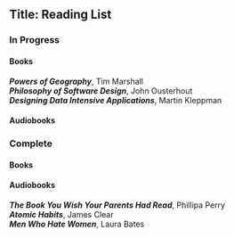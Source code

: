 Title: Reading List
---

[//]:  2022
### In Progress

#### Books
***Powers of Geography***, Tim Marshall\
***Philosophy of Software Design***, John Ousterhout\
***Designing Data Intensive Applications***, Martin Kleppman


#### Audiobooks


### Complete

#### Books


#### Audiobooks

***The Book You Wish Your Parents Had Read***, Phillipa Perry\
***Atomic Habits***, James Clear\
***Men Who Hate Women***, Laura Bates



